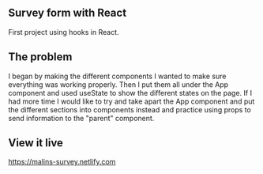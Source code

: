 ## Survey form with React

First project using hooks in React.

## The problem

I began by making the different components I wanted to make sure everything was working properly. Then I put them all under the App component and used useState to show the different states on the page. If I had more time I would like to try and take apart the App component and put the different sections into components instead and practice using props to send information to the "parent" component.

## View it live

https://malins-survey.netlify.com
